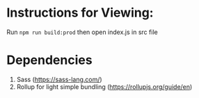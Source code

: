 # Instructions for Viewing:
Run `npm run build:prod` then open index.js in src file

# Dependencies
1. Sass (https://sass-lang.com/)
2. Rollup for light simple bundling (https://rollupjs.org/guide/en)
